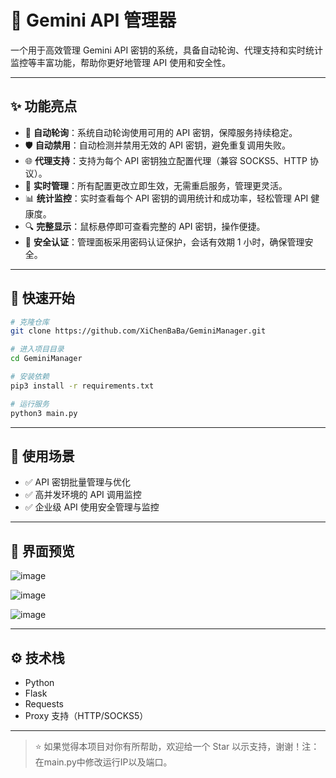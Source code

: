# 🚀 Gemini API 管理器

一个用于高效管理 Gemini API 密钥的系统，具备自动轮询、代理支持和实时统计监控等丰富功能，帮助你更好地管理 API 使用和安全性。

---

## ✨ 功能亮点

- 🔄 **自动轮询**：系统自动轮询使用可用的 API 密钥，保障服务持续稳定。
- 🛡️ **自动禁用**：自动检测并禁用无效的 API 密钥，避免重复调用失败。
- 🌐 **代理支持**：支持为每个 API 密钥独立配置代理（兼容 SOCKS5、HTTP 协议）。
- 🔧 **实时管理**：所有配置更改立即生效，无需重启服务，管理更灵活。
- 📊 **统计监控**：实时查看每个 API 密钥的调用统计和成功率，轻松管理 API 健康度。
- 🔍 **完整显示**：鼠标悬停即可查看完整的 API 密钥，操作便捷。
- 🔐 **安全认证**：管理面板采用密码认证保护，会话有效期 1 小时，确保管理安全。

---

## 📌 快速开始

```bash
# 克隆仓库
git clone https://github.com/XiChenBaBa/GeminiManager.git

# 进入项目目录
cd GeminiManager

# 安装依赖
pip3 install -r requirements.txt

# 运行服务
python3 main.py
````

---

## 🎯 使用场景

* ✅ API 密钥批量管理与优化
* ✅ 高并发环境的 API 调用监控
* ✅ 企业级 API 使用安全管理与监控

---

## 📸 界面预览

![image](https://github.com/user-attachments/assets/c230963a-2952-46a2-9cc2-96672efbb4a1)

![image](https://github.com/user-attachments/assets/384f8b7c-b563-4dba-8b5b-8633ea81fac8)

![image](https://github.com/user-attachments/assets/6509cfab-7093-4833-8219-9d7a04dbf114)

---

## ⚙️ 技术栈

* Python
* Flask
* Requests
* Proxy 支持（HTTP/SOCKS5）

---

> ⭐️ 如果觉得本项目对你有所帮助，欢迎给一个 Star 以示支持，谢谢！注：在main.py中修改运行IP以及端口。

